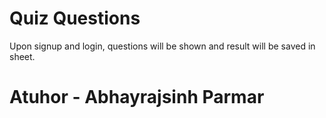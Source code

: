 # Quiz Questions
Upon signup and login, questions will be shown and result will be saved in sheet.
# Atuhor - Abhayrajsinh Parmar
